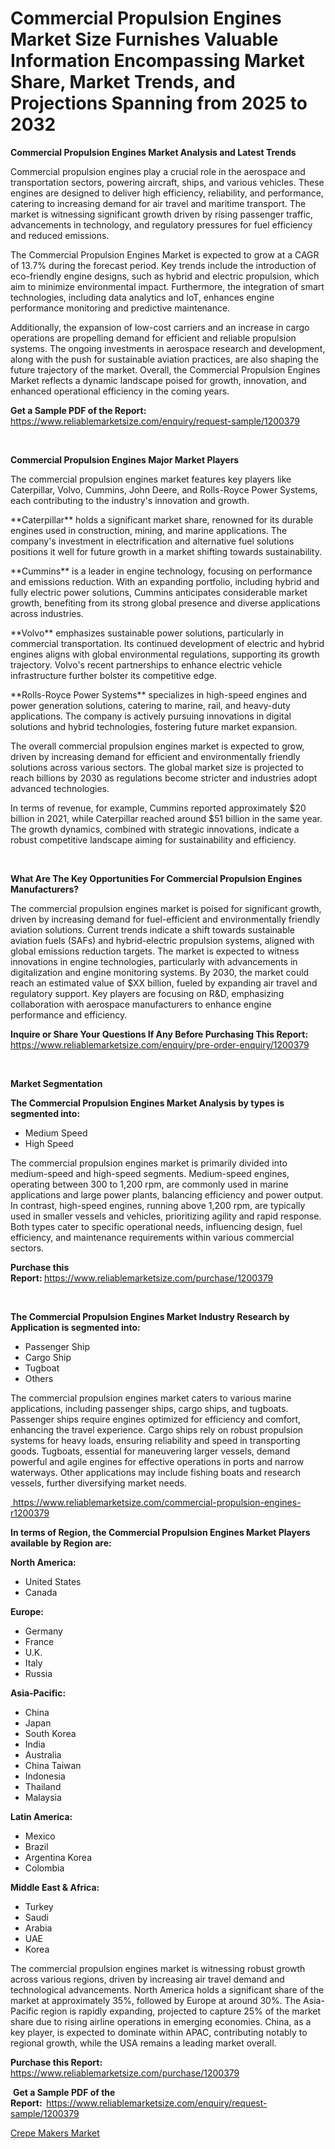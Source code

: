 <p><h1>Commercial Propulsion Engines Market Size Furnishes Valuable Information Encompassing Market Share, Market Trends, and Projections Spanning from 2025 to 2032</h1></p><p><strong>Commercial Propulsion Engines Market Analysis and Latest Trends</strong></p>
<p><p>Commercial propulsion engines play a crucial role in the aerospace and transportation sectors, powering aircraft, ships, and various vehicles. These engines are designed to deliver high efficiency, reliability, and performance, catering to increasing demand for air travel and maritime transport. The market is witnessing significant growth driven by rising passenger traffic, advancements in technology, and regulatory pressures for fuel efficiency and reduced emissions.</p><p>The Commercial Propulsion Engines Market is expected to grow at a CAGR of 13.7% during the forecast period. Key trends include the introduction of eco-friendly engine designs, such as hybrid and electric propulsion, which aim to minimize environmental impact. Furthermore, the integration of smart technologies, including data analytics and IoT, enhances engine performance monitoring and predictive maintenance.</p><p>Additionally, the expansion of low-cost carriers and an increase in cargo operations are propelling demand for efficient and reliable propulsion systems. The ongoing investments in aerospace research and development, along with the push for sustainable aviation practices, are also shaping the future trajectory of the market. Overall, the Commercial Propulsion Engines Market reflects a dynamic landscape poised for growth, innovation, and enhanced operational efficiency in the coming years.</p></p>
<p><strong>Get a Sample PDF of the Report:&nbsp;</strong> <a href="https://www.reliablemarketsize.com/enquiry/request-sample/1200379?utm_campaign=2316&utm_medium=2&utm_source=Github&utm_content=ia&utm_term=08042025&utm_id=commercial-propulsion-engines">https://www.reliablemarketsize.com/enquiry/request-sample/1200379</a></p>
<p>&nbsp;</p>
<p><strong>Commercial Propulsion Engines Major Market Players</strong></p>
<p><p>The commercial propulsion engines market features key players like Caterpillar, Volvo, Cummins, John Deere, and Rolls-Royce Power Systems, each contributing to the industry's innovation and growth. </p><p>**Caterpillar** holds a significant market share, renowned for its durable engines used in construction, mining, and marine applications. The company's investment in electrification and alternative fuel solutions positions it well for future growth in a market shifting towards sustainability.</p><p>**Cummins** is a leader in engine technology, focusing on performance and emissions reduction. With an expanding portfolio, including hybrid and fully electric power solutions, Cummins anticipates considerable market growth, benefiting from its strong global presence and diverse applications across industries.</p><p>**Volvo** emphasizes sustainable power solutions, particularly in commercial transportation. Its continued development of electric and hybrid engines aligns with global environmental regulations, supporting its growth trajectory. Volvo's recent partnerships to enhance electric vehicle infrastructure further bolster its competitive edge.</p><p>**Rolls-Royce Power Systems** specializes in high-speed engines and power generation solutions, catering to marine, rail, and heavy-duty applications. The company is actively pursuing innovations in digital solutions and hybrid technologies, fostering future market expansion.</p><p>The overall commercial propulsion engines market is expected to grow, driven by increasing demand for efficient and environmentally friendly solutions across various sectors. The global market size is projected to reach billions by 2030 as regulations become stricter and industries adopt advanced technologies.</p><p>In terms of revenue, for example, Cummins reported approximately $20 billion in 2021, while Caterpillar reached around $51 billion in the same year. The growth dynamics, combined with strategic innovations, indicate a robust competitive landscape aiming for sustainability and efficiency.</p></p>
<p>&nbsp;</p>
<p><strong>What Are The Key Opportunities For Commercial Propulsion Engines Manufacturers?</strong></p>
<p><p>The commercial propulsion engines market is poised for significant growth, driven by increasing demand for fuel-efficient and environmentally friendly aviation solutions. Current trends indicate a shift towards sustainable aviation fuels (SAFs) and hybrid-electric propulsion systems, aligned with global emissions reduction targets. The market is expected to witness innovations in engine technologies, particularly with advancements in digitalization and engine monitoring systems. By 2030, the market could reach an estimated value of $XX billion, fueled by expanding air travel and regulatory support. Key players are focusing on R&D, emphasizing collaboration with aerospace manufacturers to enhance engine performance and efficiency.</p></p>
<p><strong>Inquire or Share Your Questions If Any Before Purchasing This Report:</strong> <a href="https://www.reliablemarketsize.com/enquiry/pre-order-enquiry/1200379?utm_campaign=2316&utm_medium=2&utm_source=Github&utm_content=ia&utm_term=08042025&utm_id=commercial-propulsion-engines">https://www.reliablemarketsize.com/enquiry/pre-order-enquiry/1200379</a></p>
<p>&nbsp;</p>
<p><strong>Market Segmentation</strong></p>
<p><strong>The Commercial Propulsion Engines Market Analysis by types is segmented into:</strong></p>
<p><ul><li>Medium Speed</li><li>High Speed</li></ul></p>
<p><p>The commercial propulsion engines market is primarily divided into medium-speed and high-speed segments. Medium-speed engines, operating between 300 to 1,200 rpm, are commonly used in marine applications and large power plants, balancing efficiency and power output. In contrast, high-speed engines, running above 1,200 rpm, are typically used in smaller vessels and vehicles, prioritizing agility and rapid response. Both types cater to specific operational needs, influencing design, fuel efficiency, and maintenance requirements within various commercial sectors.</p></p>
<p><strong>Purchase this Report:&nbsp;</strong><a href="https://www.reliablemarketsize.com/purchase/1200379?utm_campaign=2316&utm_medium=2&utm_source=Github&utm_content=ia&utm_term=08042025&utm_id=commercial-propulsion-engines">https://www.reliablemarketsize.com/purchase/1200379</a></p>
<p>&nbsp;</p>
<p><strong>The Commercial Propulsion Engines Market Industry Research by Application is segmented into:</strong></p>
<p><ul><li>Passenger Ship</li><li>Cargo Ship</li><li>Tugboat</li><li>Others</li></ul></p>
<p><p>The commercial propulsion engines market caters to various marine applications, including passenger ships, cargo ships, and tugboats. Passenger ships require engines optimized for efficiency and comfort, enhancing the travel experience. Cargo ships rely on robust propulsion systems for heavy loads, ensuring reliability and speed in transporting goods. Tugboats, essential for maneuvering larger vessels, demand powerful and agile engines for effective operations in ports and narrow waterways. Other applications may include fishing boats and research vessels, further diversifying market needs.</p></p>
<p><a href="https://www.reliablemarketsize.com/commercial-propulsion-engines-r1200379?utm_campaign=2316&utm_medium=2&utm_source=Github&utm_content=ia&utm_term=08042025&utm_id=commercial-propulsion-engines">&nbsp;https://www.reliablemarketsize.com/commercial-propulsion-engines-r1200379</a></p>
<p><strong>In terms of Region, the Commercial Propulsion Engines Market Players available by Region are:</strong></p>
<p>
    <p> <strong> North America: </strong>
        <ul>
            <li>United States</li>
            <li>Canada</li>
        </ul>
        </p> 
    <p> <strong> Europe: </strong>
        <ul>
            <li>Germany</li>
            <li>France</li>
            <li>U.K.</li>
            <li>Italy</li>
            <li>Russia</li>
        </ul>
        </p> 
    <p> <strong> Asia-Pacific: </strong>
        <ul>
            <li>China</li>
            <li>Japan</li>
            <li>South Korea</li>
            <li>India</li>
            <li>Australia</li>
            <li>China Taiwan</li>
            <li>Indonesia</li>
            <li>Thailand</li>
            <li>Malaysia</li>
        </ul>
        </p> 
    <p> <strong> Latin America: </strong>
        <ul>
            <li>Mexico</li>
            <li>Brazil</li>
            <li>Argentina Korea</li>
            <li>Colombia</li>
        </ul>
        </p> 
    <p> <strong> Middle East & Africa: </strong>
        <ul>
            <li>Turkey</li>
            <li>Saudi</li>
            <li>Arabia</li>
            <li>UAE</li>
            <li>Korea</li>
        </ul>
    </p>
    </p>
<p><p>The commercial propulsion engines market is witnessing robust growth across various regions, driven by increasing air travel demand and technological advancements. North America holds a significant share of the market at approximately 35%, followed by Europe at around 30%. The Asia-Pacific region is rapidly expanding, projected to capture 25% of the market share due to rising airline operations in emerging economies. China, as a key player, is expected to dominate within APAC, contributing notably to regional growth, while the USA remains a leading market overall.</p></p>
<p><strong>Purchase this Report: </strong><a href="https://www.reliablemarketsize.com/purchase/1200379?utm_campaign=2316&utm_medium=2&utm_source=Github&utm_content=ia&utm_term=08042025&utm_id=commercial-propulsion-engines">https://www.reliablemarketsize.com/purchase/1200379</a></p>
<p>&nbsp;<strong>Get a Sample PDF of the Report:&nbsp;&nbsp;</strong><a href="https://www.reliablemarketsize.com/enquiry/request-sample/1200379?utm_campaign=2316&utm_medium=2&utm_source=Github&utm_content=ia&utm_term=08042025&utm_id=commercial-propulsion-engines">https://www.reliablemarketsize.com/enquiry/request-sample/1200379</a></p>
<p><strong></strong></p>
<p><p><a href="https://github.com/JakirUddin651/Market-Research-Report-List-2/blob/main/crepe-makers-market.md?utm_campaign=2316&utm_medium=2&utm_source=Github&utm_content=ia&utm_term=08042025&utm_id=commercial-propulsion-engines">Crepe Makers Market</a></p></p>